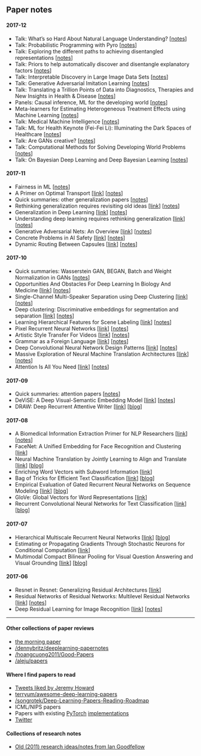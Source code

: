 ## Paper notes

#### 2017-12

* Talk: What’s so Hard About Natural Language Understanding? [[notes](whats-so-hard-about-natural-language-understanding.md)]
* Talk: Probabilistic Programming with Pyro [[notes](probabilistic-programming-with-pyro.md)]
* Talk: Exploring the different paths to achieving disentangled representations
[[notes](exploring-the-different-paths-to-achieving-disentangled-representations.md)]
* Talk: Priors to help automatically discover and disentangle explanatory factors [[notes](priors-to-help-automatically-discover-and-disentangle-explanatory-factors.md)]
* Talk: Interpretable Discovery in Large Image Data Sets [[notes](interpretable-discovery-in-large-image-data-sets)]
* Talk: Generative Adversarial Imitation Learning [[notes](generative-adversarial-imitation-learning.md)]
* Talk: Translating a Trillion Points of Data into Diagnostics, Therapies and New Insights in Health & Disease [[notes](translating-a-trillion-points-of-data.md)]
* Panels: Causal inference, ML for the developing world [[notes](panels-causal-inference-ml4dw.md)]
* Meta-learners for Estimating Heterogeneous Treatment Effects using Machine Learning [[notes](meta-learners-for-estimating-heterogeneous-treatment-effects-using-machine-learning.md)]
* Talk: Medical Machine Intelligence [[notes](medical-machine-intelligence.md)]
* Talk: ML for Health Keynote (Fei-Fei Li): Illuminating the Dark Spaces of Healthcare [[notes](illuminating-the-dark-spaces-of-healthcare.md)]
* Talk: Are GANs creative? [[notes](are-gans-creative.md)]
* Talk: Computational Methods for Solving Developing World Problems [[notes](ml-for-the-developing-world.md)]
* Talk: On Bayesian Deep Learning and Deep Bayesian Learning [[notes](on-bayesian-deep-learning-deep-bayesian-learning.md)]

#### 2017-11

* Fairness in ML [[notes](fairness-in-ml.md)]
* A Primer on Optimal Transport [[link](https://optimaltransport.github.io/)] [[notes](primer-optimal-transport.md)]
* Quick summaries: other generalization papers [[notes](generalization-summaries.md)]
* Rethinking generalization requires revisiting old ideas [[link](https://arxiv.org/pdf/1710.09553.pdf)] [[notes](rethinking-generalization.md)]
* Generalization in Deep Learning [[link](https://arxiv.org/abs/1710.05468)] [[notes](generalization-in-deep-learning.md)]
* Understanding deep learning requires rethinking generalization [[link](https://arxiv.org/abs/1611.03530)] [[notes](rethinking-generalixation.md)]
* Generative Adversarial Nets: An Overview [[link](https://arxiv.org/abs/1710.07035)] [[notes](gans-an-overview.md)]
* Concrete Problems in AI Safety [[link](http://arxiv.org/abs/1606.06565)] [[notes](concrete-problems-in-ai-safety.md)]
* Dynamic Routing Between Capsules [[link](https://research.google.com/pubs/pub46351.html)] [[notes](dynamic-routing-between-capsules.md)]

#### 2017-10

* Quick summaries: Wasserstein GAN, BEGAN, Batch and Weight Normalization in GANs [[notes](wgan-bgan-weight-norm-gans.md)]
* Opportunities And Obstacles For Deep Learning In Biology And Medicine [[link](https://www.biorxiv.org/content/early/2017/05/28/142760)] [[notes](opportunities-and-obstacles-for-deep-learning-in-biology-and-medicine.md)]
* Single-Channel Multi-Speaker Separation using Deep Clustering [[link]](http://arxiv.org/abs/1607.02173) [[notes](single-channel-multi-speaker-separation-using-deep-clustering.md)]
* Deep clustering: Discriminative embeddings for segmentation and separation [[link]](http://arxiv.org/abs/1508.04306) [[notes](deep-clustering-discriminative-embeddings-for-segmentation-and-separation.md)]
* Learning Hierarchical Features for Scene Labeling [[link](http://yann.lecun.com/exdb/publis/pdf/farabet-pami-13.pdf)] [[notes](learning-hierarchical-features-for-scene-labeling.md)]
* Pixel Recurrent Neural Networks [[link](http://arxiv.org/abs/1601.06759)] [[notes](pixel-rnns.md)]
* Artistic Style Transfer For Videos [[link](http://arxiv.org/abs/1412.7449)] [[notes](artistic-style-transfer-for-videos.md)]
* Grammar as a Foreign Language [[link](http://arxiv.org/abs/1412.7449)] [[notes](grammar-as-a-foreign-language.md)]
* Deep Convolutional Neural Network Design Patterns [[link](http://arxiv.org/abs/1611.00847)] [[notes](deep-conv-net-design-patterns.md)]
* Massive Exploration of Neural Machine Translation Architectures [[link](http://arxiv.org/abs/1703.03906)] [[notes](massive-exploration-of-nmt-architectures.md)]
* Attention Is All You Need [[link](https://arxiv.org/abs/1706.03762)] [[notes](attention-is-all-you-need.md)]

#### 2017-09

* Quick summaries: attention papers [[notes](attention.md)]
* DeViSE: A Deep Visual-Semantic Embedding Model [[link](https://static.googleusercontent.com/media/research.google.com/en//pubs/archive/41869.pdf)] [[notes](devise.md)]
* DRAW: Deep Recurrent Attentive Writer [[link](https://arxiv.org/abs/1502.04623)] [[blog](https://medium.com/paper-club/draw-generating-small-images-by-adding-attention-to-variational-autoencoders-430ba241972b)]

#### 2017-08

* A Biomedical Information Extraction Primer for NLP Researchers [[link](https://arxiv.org/abs/1705.05437)] [[notes](biomedical-info-extraction-primer.md)]
* FaceNet: A Unified Embedding for Face Recognition and Clustering [[link](https://arxiv.org/abs/1503.03832)]
* Neural Machine Translation by Jointly Learning to Align and Translate [[link](https://www.google.com/url?sa=t&rct=j&q=&esrc=s&source=web&cd=1&cad=rja&uact=8&ved=0ahUKEwi5w_-uvc3WAhVS3WMKHcMIA2oQFggrMAA&url=https%3A%2F%2Farxiv.org%2Fabs%2F1409.0473&usg=AOvVaw18karG5qoaCtgEx3nhhnT7)] [[blog](https://medium.com/paper-club/remarques-sur-la-traduction-de-la-machine-neurale-en-apprenant-ensemble-%C3%A0-aligner-et-%C3%A0-traduire-cd23004cf207)]
* Enriching Word Vectors with Subword Information [[link](https://arxiv.org/pdf/1607.04606.pdf)]
* Bag of Tricks for Efficient Text Classification [[link](https://arxiv.org/abs/1607.01759)] [[blog](https://medium.com/paper-club/fasttext-bc181f50a452)]
* Empirical Evaluation of Gated Recurrent Neural Networks on Sequence Modeling [[link](https://arxiv.org/abs/1412.3555)] [[blog](https://medium.com/paper-club/grus-vs-lstms-e9d8e2484848)]
* GloVe: Global Vectors for Word Representations [[link](https://nlp.stanford.edu/pubs/glove.pdf)]
* Recurrent Convolutional Neural Networks for Text Classification [[link](https://scholar.google.com/scholar?q=Recurrent+Convolutional+Neural+Networks+for+Text+Classification&btnG=&hl=en&as_sdt=0%2C5)] [[blog](https://medium.com/paper-club/cnns-for-text-classification-b45bde0bb254)]

#### 2017-07

* Hierarchical Multiscale Recurrent Neural Networks [[link](https://arxiv.org/abs/1609.01704v7)] [[blog](https://medium.com/paper-club/hierarchical-multiscale-recurrent-neural-networks-9e614e4fb04)]
* Estimating or Propagating Gradients Through Stochastic Neurons for Conditional Computation [[link](https://arxiv.org/abs/1308.3432)]
* Multimodal Compact Bilinear Pooling for Visual Question Answering and Visual Grounding [[link](https://arxiv.org/abs/1606.01847)] [[blog](https://medium.com/paper-club/multimodal-compact-bilinear-pooling-for-visual-question-answering-and-visual-grounding-6f71bc7d0566)]

#### 2017-06

* Resnet in Resnet: Generalizing Residual Architectures [[link](https://arxiv.org/abs/1603.08029)]
* Residual Networks of Residual Networks: Multilevel Residual Networks [[link](https://arxiv.org/abs/1608.02908v2)] [[notes](residual-networks-of-residual-networks.md)]
* Deep Residual Learning for Image Recognition [[link](https://arxiv.org/pdf/1512.03385.pdf)] [[notes](deep-residual-learning-for-image-recognition.md)]

---

#### Other collections of paper reviews

* [the morning paper](https://blog.acolyer.org/tag/deep-learning)
* [/dennybritz/deeplearning-papernotes](https://github.com/dennybritz/deeplearning-papernotes)
* [/hoangcuong2011/Good-Papers](https://github.com/hoangcuong2011/Good-Papers)
* [/aleju/papers](https://github.com/aleju/papers)

#### Where I find papers to read

* [Tweets liked by Jeremy Howard](https://twitter.com/jeremyphoward/likes)
* [terryum/awesome-deep-learning-papers](https://github.com/terryum/awesome-deep-learning-papers)
* [/songrotek/Deep-Learning-Papers-Reading-Roadmap](https://github.com/songrotek/Deep-Learning-Papers-Reading-Roadmap)
* ICML/NIPS papers
* Papers with existing [PyTorch](https://github.com/bharathgs/Awesome-pytorch-list) [implementations](https://github.com/ritchieng/the-incredible-pytorch)
* [Twitter](https://twitter.com/jasoncbenn/likes)

#### Collections of research notes

* [Old (2011) research ideas/notes from Ian Goodfellow](https://github.com/goodfeli/galatea/blob/master/mission_log.txt)
